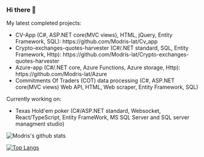 ### Hi there 👋
<div>My latest completed projects:
  <ul>
    <li>CV-App (C#, ASP.NET core(MVC views), HTML, jQuery, Entity Framework, SQL): https://github.com/Modris-lat/Cv_app</li>
    <li>Crypto-exchanges-quotes-harvester (C#/.NET standard, SQL, Entity Framework, Http): https://github.com/Modris-lat/Crypto-exchanges-quotes-harvester</li>
    <li>Azure-app (C#/.NET core, Azure Functions, Azure storage, Http): https://github.com/Modris-lat/Azure</li>
    <li>Commitments Of Traders (COT) data processing (C#, ASP.NET core(MVC views) Web API, HTML, Web scraper, Entity Framework, SQL)</li>
  </ul>
 </div>
 <div>Currently working on:
  <ul>
    <li>Texas Hold'em poker (C#/ASP.NET standard, Websocket, React/TypeScript, Entity FrameWork, MS SQL Server and SQL server managment studio)</li>
  </ul>
 </div>
 
![Modris's github stats](https://github-readme-stats.vercel.app/api?username=Modris-lat&show_icons=true&theme=radical)

[![Top Langs](https://github-readme-stats.vercel.app/api/top-langs/?username=Modris-lat&layout=compact)](https://github.com/Modris/github-readme-stats)
<!--
**Modris-lat/Modris-lat** is a ✨ _special_ ✨ repository because its `README.md` (this file) appears on your GitHub profile.

Here are some ideas to get you started:

- 🔭 I’m currently working on ...
- 🌱 I’m currently learning ...
- 👯 I’m looking to collaborate on ...
- 🤔 I’m looking for help with ...
- 💬 Ask me about ...
- 📫 How to reach me: ...
- 😄 Pronouns: ...
- ⚡ Fun fact: ...
-->
